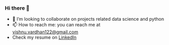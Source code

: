 ### Hi there 👋



- 👯 I’m looking to collaborate on projects related data science and python
- 📫 How to reach me: you can reach me at vishnu.vardhan122@gmail.com
- Check my resume on [LinkedIn](https://www.linkedin.com/in/vishnu-jasti/)



